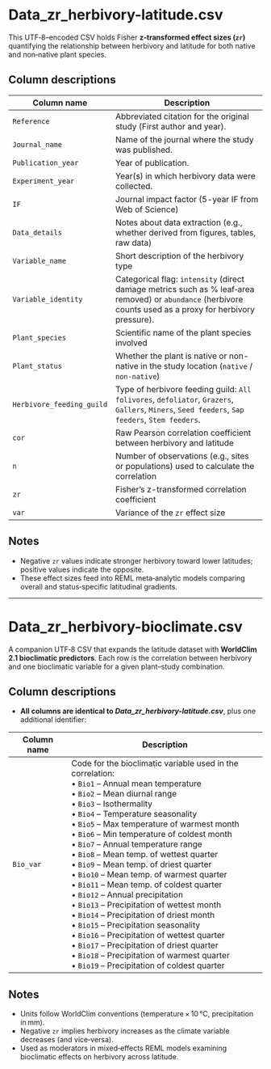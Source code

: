 # Data_zr_herbivory-latitude.csv

This UTF‑8–encoded CSV holds Fisher **z‑transformed effect sizes (`zr`)** quantifying the relationship between herbivory and latitude for both native and non‑native plant species.

## Column descriptions

| Column name              | Description |
|--------------------------|-------------|
| `Reference`              | Abbreviated citation for the original study (First author and year). |
| `Journal_name`           | Name of the journal where the study was published. |
| `Publication_year`       | Year of publication. |
| `Experiment_year`        | Year(s) in which herbivory data were collected.|
| `IF`                     | Journal impact factor (5-year IF from Web of Science) |
| `Data_details`           | Notes about data extraction (e.g., whether derived from figures, tables, raw data) |
| `Variable_name`          | Short description of the herbivory type|
| `Variable_identity`      | Categorical flag: `intensity` (direct damage metrics such as % leaf‑area removed) or `abundance` (herbivore counts used as a proxy for herbivory pressure). |
| `Plant_species`          | Scientific name of the plant species involved |
| `Plant_status`           | Whether the plant is native or non-native in the study location (`native` / `non-native`) |
| `Herbivore_feeding_guild`| Type of herbivore feeding guild: `All folivores`, `defoliator`, `Grazers`, `Gallers`, `Miners`, `Seed feeders`, `Sap feeders`, `Stem feeders`. |
| `cor`                    | Raw Pearson correlation coefficient between herbivory and latitude |
| `n`                      | Number of observations (e.g., sites or populations) used to calculate the correlation |
| `zr`                     | Fisher’s z-transformed correlation coefficient |
| `var`                    | Variance of the `zr` effect size |

## Notes

- Negative `zr` values indicate stronger herbivory toward lower latitudes; positive values indicate the opposite.
- These effect sizes feed into REML meta‑analytic models comparing overall and status‑specific latitudinal gradients.

---

# Data_zr_herbivory-bioclimate.csv

A companion UTF‑8 CSV that expands the latitude dataset with **WorldClim 2.1 bioclimatic predictors**.  Each row is the correlation between herbivory and one bioclimatic variable for a given plant–study combination.

## Column descriptions

- **All columns are identical to _Data_zr_herbivory-latitude.csv_**, plus one additional identifier:
  
| Column name       | Description |
|-------------------|-------------|
| `Bio_var`         | Code for the bioclimatic variable used in the correlation:<br>• `Bio1` – Annual mean temperature<br>• `Bio2` – Mean diurnal range<br>• `Bio3` – Isothermality<br>• `Bio4` – Temperature seasonality<br>• `Bio5` – Max temperature of warmest month<br>• `Bio6` – Min temperature of coldest month<br>• `Bio7` – Annual temperature range<br>• `Bio8` – Mean temp. of wettest quarter<br>• `Bio9` – Mean temp. of driest quarter<br>• `Bio10` – Mean temp. of warmest quarter<br>• `Bio11` – Mean temp. of coldest quarter<br>• `Bio12` – Annual precipitation<br>• `Bio13` – Precipitation of wettest month<br>• `Bio14` – Precipitation of driest month<br>• `Bio15` – Precipitation seasonality<br>• `Bio16` – Precipitation of wettest quarter<br>• `Bio17` – Precipitation of driest quarter<br>• `Bio18` – Precipitation of warmest quarter<br>• `Bio19` – Precipitation of coldest quarter |

## Notes

- Units follow WorldClim conventions (temperature × 10 °C, precipitation in mm).  
- Negative `zr` implies herbivory increases as the climate variable decreases (and vice‑versa).  
- Used as moderators in mixed‑effects REML models examining bioclimatic effects on herbivory across latitude.

